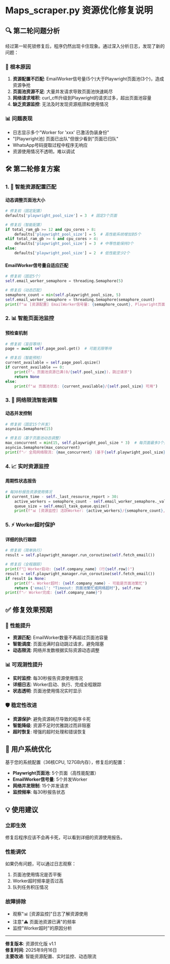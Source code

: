 # Maps_scraper.py 资源优化修复说明

## 🔍 **第二轮问题分析**

经过第一轮死锁修复后，程序仍然出现卡住现象。通过深入分析日志，发现了新的问题：

### 🎯 **根本原因**
1. **资源配置不匹配**: EmailWorker信号量(5个)大于Playwright页面池(3个)，造成资源争抢
2. **页面池资源不足**: 大量并发请求导致页面池快速耗尽
3. **网络请求堆积**: curl_cffi升级到Playwright的请求过多，超出页面池容量
4. **缺乏资源监控**: 无法及时发现资源瓶颈和使用情况

### 📊 **问题表现**
- 日志显示多个"Worker for 'xxx' 已激活伪装身份"
- "[Playwright池] 页面已出队"但很少看到"页面已归队"
- WhatsApp号码提取过程中程序无响应
- 资源使用情况不透明，难以调试

## 🛠️ **第二轮修复方案**

### 1. 🎯 **智能资源配置匹配**

#### 动态调整页面池大小
```python
# 修复前（固定配置）
defaults['playwright_pool_size'] = 3  # 固定3个页面

# 修复后（智能配置）
if total_ram_gb >= 12 and cpu_cores > 8:
    defaults['playwright_pool_size'] = 5  # 高性能系统增加到5个
elif total_ram_gb >= 6 and cpu_cores > 4:
    defaults['playwright_pool_size'] = 3  # 中等性能保持3个
else:
    defaults['playwright_pool_size'] = 2  # 低性能至少2个
```

#### EmailWorker信号量自适应匹配
```python
# 修复前（固定5个）
self.email_worker_semaphore = threading.Semaphore(5)

# 修复后（动态匹配）
semaphore_count = min(self.playwright_pool_size, 5)
self.email_worker_semaphore = threading.Semaphore(semaphore_count)
print(f"📊 [资源配置] EmailWorker信号量: {semaphore_count}, Playwright页面池: {self.playwright_pool_size}")
```

### 2. 📊 **智能页面池监控**

#### 预检查机制
```python
# 修复前（盲目等待）
page = await self.page_pool.get()  # 可能无限等待

# 修复后（智能预检）
current_available = self.page_pool.qsize()
if current_available == 0:
    print(f"⚠️ 页面池资源已满(0/{self.pool_size})，跳过请求")
    return None
else:
    print(f"📊 页面池状态: {current_available}/{self.pool_size} 可用")
```

### 3. 🔧 **网络限流智能调整**

#### 动态并发控制
```python
# 修复前（固定15个并发）
asyncio.Semaphore(15)

# 修复后（基于页面池动态调整）
max_concurrent = min(15, self.playwright_pool_size * 3)  # 每页面最多3个并发
asyncio.Semaphore(max_concurrent)
print(f"✅ 全局网络限流: {max_concurrent} (基于{self.playwright_pool_size}个页面池)")
```

### 4. 📈 **实时资源监控**

#### 周期性状态报告
```python
# 每30秒报告资源使用情况
if current_time - self._last_resource_report > 30:
    active_workers = semaphore_count - self.email_worker_semaphore._value
    queue_size = self.email_task_queue.qsize()
    print(f"📊 [资源监控] 活跃Worker: {active_workers}/{semaphore_count}, 队列任务: {queue_size}")
```

### 5. ⚡ **Worker超时保护**

#### 详细的执行跟踪
```python
# 修复前（简单执行）
result = self.playwright_manager.run_coroutine(self.fetch_email())

# 修复后（全程跟踪）
print(f"🔄 Worker启动: {self.company_name} (行{self.row})")
result = self.playwright_manager.run_coroutine(self.fetch_email())
if result is None:
    print(f"⚠️ Worker超时: {self.company_name} - 可能是页面池繁忙")
    return {'email': "Timeout: 页面池繁忙或网络超时"}, self.row
print(f"✅ Worker完成: {self.company_name}")
```

## ✅ **修复效果预期**

### 🚀 **性能提升**
- **资源匹配**: EmailWorker数量不再超过页面池容量
- **智能调度**: 页面池满时自动跳过请求，避免阻塞
- **动态限流**: 网络并发数根据实际资源动态调整

### 📊 **可观测性提升**
- **实时监控**: 每30秒报告资源使用情况
- **详细日志**: Worker启动、执行、完成全程跟踪
- **状态透明**: 页面池使用情况实时显示

### 🛡️ **稳定性改进**
- **资源保护**: 避免资源耗尽导致的程序卡死
- **智能降级**: 资源不足时优雅跳过而非阻塞
- **超时恢复**: 增强的超时处理和错误恢复

## 🎯 **用户系统优化**

基于您的系统配置（36核CPU, 127GB内存），修复后的配置：
- **Playwright页面池**: 5个页面（高性能配置）
- **EmailWorker信号量**: 5个并发Worker
- **网络并发限制**: 15个并发请求
- **监控频率**: 每30秒报告状态

## 💡 **使用建议**

### 立即生效
修复后程序应该不会再卡死，可以看到详细的资源使用报告。

### 性能调优
如果仍有问题，可以通过日志观察：
1. 页面池使用情况是否平衡
2. Worker超时频率是否过高  
3. 队列任务积压情况

### 故障排除
- 观察"📊 [资源监控]"日志了解资源使用
- 注意"⚠️ 页面池资源已满"的频率
- 监控"Worker超时"的原因分析

---

**修复版本**: 资源优化版 v1.1  
**修复时间**: 2025年9月16日  
**主要改进**: 智能资源配置、实时监控、动态限流